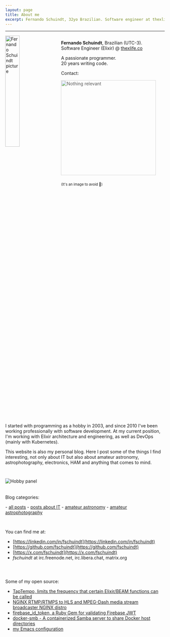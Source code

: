 ```yaml
---
layout: page
title: About me
excerpt: Fernando Schuindt, 32yo Brazilian. Software engineer at thexlife.co. Passionate developer, 20 years of coding and 14 years of professional experience.
---
```


* * *

<div style="width: 100%">
  <img style="width: 30%; float: left;" src="{{ site.baseurl }}/images/fschuindt.png" alt="Fernando Schuindt picture" />

  <div style="width: 65%; float: right;">
    <p><strong>Fernando Schuindt</strong>, Brazilian (UTC-3).<br />Software Engineer (Elixir) @ <a href="https://www.thexlife.co/">thexlife.co</a></p>
    <p>A passionate programmer.<br />20 years writing code.</p>
    <p>Contact:</p>
    <img style="width: 300px; margin: 0px; opacity: 70%;" src="{{ site.baseurl }}/images/nothing_relevant.png" alt="Nothing relevant" />
    <div style="height: 10px;"></div>
    <p style="font-size: 80%;">(It's an image to avoid 🤖)</p>
  </div>

  <div style="clear: both;">
  </div>
</div>

<div style="height: 40px;"></div>

<p>I started with programming as a hobby in 2003, and since 2010 I've been working professionally with software development. At my current position, I'm working with Elixir architecture and engineering, as well as DevOps (mainly with Kubernetes).</p>

<p>This website is also my personal blog. Here I post some of the things I find interesting, not only about IT but also about amateur astronomy, astrophotography, electronics, HAM and anything that comes to mind.</p>

<div style="height: 28px;"></div>

<img style="" src="{{ site.baseurl }}/images/hobby_panel.jpg" alt="Hobby panel" />

<div style="height: 20px;"></div>

<p>Blog categories:</p>
- <a href="{{ site.baseurl }}/">all posts</a>
- <a href="{{ site.baseurl }}/it">posts about IT</a>
- <a href="{{ site.baseurl }}/astronomy">amateur astronomy</a>
- <a href="{{ site.baseurl }}/astrophotography">amateur astrophotography</a>

<div style="height: 30px;">
</div>

You can find me at:
+ [https://linkedin.com/in/fschuindt](https://linkedin.com/in/fschuindt)
+ [https://github.com/fschuindt](https://github.com/fschuindt)
+ [https://x.com/fschuindt](https://x.com/fschuindt)
+ *fschuindt* at irc.freenode.net, irc.libera.chat, matrix.org

<div style="height: 30px;">
</div>

Some of my open source:  
+ [TapTempo, limits the frequency that certain Elixir/BEAM functions can be called](https://github.com/fschuindt/tap_tempo)
+ [NGINX RTMP/RTMPS to HLS and MPEG-Dash media stream broadcaster NGINX distro](https://github.com/fschuindt/nginx_rtmp_hls_dash)
+ [firebase_id_token, a Ruby Gem for validating Firebase JWT](https://github.com/fschuindt/firebase_id_token)
+ [docker-smb - A containerized Samba server to share Docker host directories](https://github.com/fschuindt/docker-smb)
+ [my Emacs configuration](https://github.com/fschuindt/.emacs.d)

<div style="height: 60px;"></div>
